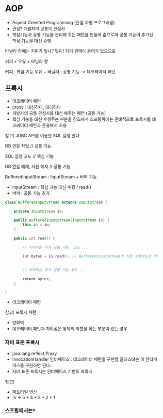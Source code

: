 # AOP
- Aspect Oriented Programming (관점 지향 프로그래밍)
- 관점? 개발자의 공통의 관심사
- 핵심기능과 공통 기능을 분리해 주는 패턴을 만들어 줌으로써 공통 기능이 추가된 핵심 기능을 대신 수행

바닐라 라떼는 커피가 맞나? 맞다! 커피 원액이 들어가 있으므로

커피 + 우유 + 바닐라 향 

커피 : 핵심 기능 
우유 + 바닐라 : 공통 기능
-> 데코레이터 패턴

## 프록시
- 데코레이터 패턴
- proxy : 대신하다, 대리하다
- 개발자의 공통 관심사를 대신 해주는 패턴 (공통 기능)
- 핵심 기능을 대신 수행주는 부분을 강조해서 스프링쪽에는 관례적으로 프록시를 데코레이터 패턴과 혼용해서 사용

참고) JDBC API를 이용한 SQL 실행 한다

DB 연결 작업 // 공통 기능

SQL 실행 코드  // 핵심 기능

DB 연결 해제, 자원 해제 // 공통 기능

BufferedInputStream : InputStream + 버퍼 기능
- InputStream : 핵심 기능 대신 수행 / read()
- 버퍼 : 공통 기능 추가
```java 
class BufferedInputStream extends InputStream {
    
    private InputStream in;
    
    public BufferedInputStream(InputStream in) {
        this.in = in;
    }
    
    public int read() {
        
        // 버퍼라는 추가 공통 기능  코드 ...
        
        int bytes = in.read(); // BufferedInputStream이 직접 수행하는것 아니라 다른 InputStream의 read() 메서드를 대신 수행 // 핵심기능
        
        
        // 버퍼라는 추가 공통 기능 코드 ...
        
        return bytes;
    }

}
```
- 데코레이터 패턴 

참고) 프록시 패턴
- 방화벽 
- 데코레이터 패턴과 차이점은 통제의 역할을 하는 부분이 있는 경우
### 자바 표준 프록시
- java.lang.reflect.Proxy 
- InvocationHandler 인터페이스 : 데코레이터 패턴을 구현할 클래스에는 이 인터페이스를 구현하면 된다. 
- 자바 표준 프록시는 인터페이스 기반의 프록시

참고)
- 팩토리얼 연산 
- !5 -> 5 * 4 * 3 * 2 * 1
### 스프링에서는?
